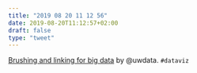```yaml
---
title: "2019 08 20 11 12 56"
date: 2019-08-20T11:12:57+02:00
draft: false
type: "tweet"
---
```

[Brushing and linking for big data](https://github.com/uwdata/falcon) by @uwdata. `#dataviz`
